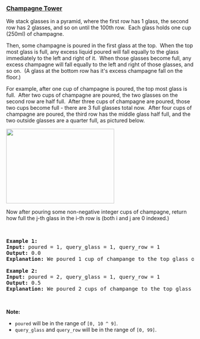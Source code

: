 ### [Champagne Tower](https://leetcode.com/problems/champagne-tower)

<p>We stack glasses in a pyramid, where the first row has 1 glass, the second row has 2 glasses, and so on until the 100th row.&nbsp; Each glass holds one cup (250ml) of champagne.</p>

<p>Then, some champagne is poured in the first glass at the top.&nbsp; When the top most glass is full, any excess liquid poured will fall equally to the glass immediately to the left and right of it.&nbsp; When those glasses become full, any excess champagne will fall equally to the left and right of those glasses, and so on.&nbsp; (A glass at the bottom row has it&#39;s excess champagne fall on the floor.)</p>

<p>For example, after one cup of champagne is poured, the top most glass is full.&nbsp; After two cups of champagne are poured, the two glasses on the second row are half full.&nbsp; After three cups of champagne are poured, those two cups become full - there are 3 full glasses total now.&nbsp; After four cups of champagne are poured, the third row has the middle glass half full, and the two outside glasses are a quarter full, as pictured below.</p>

<p><img alt="" src="https://s3-lc-upload.s3.amazonaws.com/uploads/2018/03/09/tower.png" style="height:200px; width:290px" /></p>

<p>Now after pouring some non-negative integer cups of champagne, return how full the j-th glass in the i-th row is (both i and j are 0 indexed.)</p>

<p>&nbsp;</p>

<pre>
<strong>Example 1:</strong>
<strong>Input:</strong> poured = 1, query_glass = 1, query_row = 1
<strong>Output:</strong> 0.0
<strong>Explanation:</strong> We poured 1 cup of champange to the top glass of the tower (which is indexed as (0, 0)). There will be no excess liquid so all the glasses under the top glass will remain empty.

<strong>Example 2:</strong>
<strong>Input:</strong> poured = 2, query_glass = 1, query_row = 1
<strong>Output:</strong> 0.5
<strong>Explanation:</strong> We poured 2 cups of champange to the top glass of the tower (which is indexed as (0, 0)). There is one cup of excess liquid. The glass indexed as (1, 0) and the glass indexed as (1, 1) will share the excess liquid equally, and each will get half cup of champange.
</pre>

<p>&nbsp;</p>

<p><strong>Note:</strong></p>

<ul>
	<li><code>poured</code>&nbsp;will&nbsp;be&nbsp;in the range of <code>[0, 10 ^ 9]</code>.</li>
	<li><code>query_glass</code> and <code>query_row</code> will be in the range of <code>[0, 99]</code>.</li>
</ul>

<p>&nbsp;</p>
